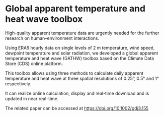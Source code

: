 # Global apparent temperature and heat wave toolbox

High-quality apparent temperature data are urgently needed for the further research on human–environment interactions. 

Using ERA5 hourly data on single levels of 2 m temperature, wind speed, dewpoint temperature and solar radiation, we developed a global apparent temperature and heat wave (GATHW) toolbox based on the Climate Data Store (CDS) online platform. 

This toolbox allows using three methods to calculate daily apparent temperature and heat wave at three spatial resolutions of 0.25°, 0.5° and 1° respectively. 

It can realize online calculation, display and real-time download and is updated in near real-time.

The related paper can be accessed at https://doi.org/10.1002/gdj3.155
